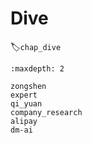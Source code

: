 # Dive
:label:`chap_dive`
​

```toc
:maxdepth: 2

zongshen
expert
qi_yuan
company_research
alipay
dm-ai

```


